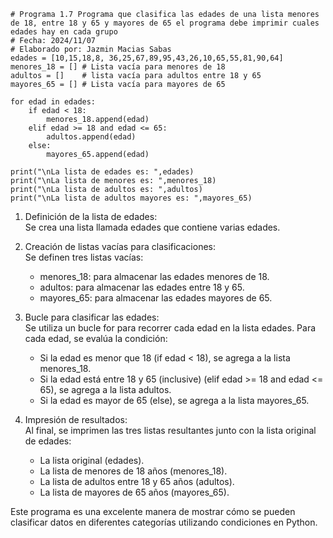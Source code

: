 ```
# Programa 1.7 Programa que clasifica las edades de una lista menores de 18, entre 18 y 65 y mayores de 65 el programa debe imprimir cuales edades hay en cada grupo 
# Fecha: 2024/11/07
# Elaborado por: Jazmin Macias Sabas
edades = [10,15,18,8, 36,25,67,89,95,43,26,10,65,55,81,90,64]
menores_18 = [] # Lista vacía para menores de 18 
adultos = []    # lista vacía para adultos entre 18 y 65 
mayores_65 = [] # Lista vacía para mayores de 65 

for edad in edades:
    if edad < 18:
        menores_18.append(edad)
    elif edad >= 18 and edad <= 65:
        adultos.append(edad)
    else:
        mayores_65.append(edad)
        
print("\nLa lista de edades es: ",edades)
print("\nLa lista de menores es: ",menores_18)
print("\nLa lista de adultos es: ",adultos)
print("\nLa lista de adultos mayores es: ",mayores_65)
```
1. Definición de la lista de edades:  
   Se crea una lista llamada edades que contiene varias edades.

2. Creación de listas vacías para clasificaciones:  
   Se definen tres listas vacías:
   - menores_18: para almacenar las edades menores de 18.
   - adultos: para almacenar las edades entre 18 y 65.
   - mayores_65: para almacenar las edades mayores de 65.

3. Bucle para clasificar las edades:  
   Se utiliza un bucle for para recorrer cada edad en la lista edades. Para cada edad, se evalúa la condición:
   - Si la edad es menor que 18 (if edad < 18), se agrega a la lista menores_18.
   - Si la edad está entre 18 y 65 (inclusive) (elif edad >= 18 and edad <= 65), se agrega a la lista adultos.
   - Si la edad es mayor de 65 (else), se agrega a la lista mayores_65.

4. Impresión de resultados:  
   Al final, se imprimen las tres listas resultantes junto con la lista original de edades:
   - La lista original (edades).
   - La lista de menores de 18 años (menores_18).
   - La lista de adultos entre 18 y 65 años (adultos).
   - La lista de mayores de 65 años (mayores_65).

Este programa es una excelente manera de mostrar cómo se pueden clasificar datos en diferentes categorías utilizando condiciones en Python.
